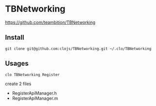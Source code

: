 # TBNetworking


https://github.com/teambition/TBNetworking


## Install

```
git clone git@github.com:clojs/TBNetworking.git ~/.clo/TBNetworking
```

## Usages

```
clo TBNetworking Register
```

create 2 files

- RegisterApiManager.h
- RegisterApiManager.m